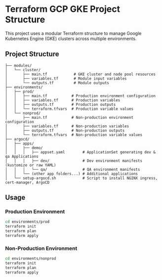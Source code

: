 # Terraform GCP GKE Project Structure

This project uses a modular Terraform structure to manage Google Kubernetes Engine (GKE) clusters across multiple environments.

## Project Structure

```
├── modules/
│   └── cluster/
│       ├── main.tf            # GKE cluster and node pool resources
│       ├── variables.tf       # Module input variables
│       └── outputs.tf         # Module outputs
├── environments/
│   ├── prod/
│   │   ├── main.tf           # Production environment configuration
│   │   ├── variables.tf      # Production variables
│   │   ├── outputs.tf        # Production outputs
│   │   └── terraform.tfvars  # Production variable values
│   └── nonprod/
│       ├── main.tf           # Non-production environment configuration
│       ├── variables.tf      # Non-production variables
│       ├── outputs.tf        # Non-production outputs
│       └── terraform.tfvars  # Non-production variable values
├── argocd/
│   ├── apps/
│   │   ├── demo/
│   │   │   ├── appset.yaml        # ApplicationSet generating dev & qa Applications
│   │   │   ├── dev/               # Dev environment manifests (kustomize or raw YAML)
│   │   │   └── qa/                # QA environment manifests
│   │   └── (other app folders...) # Additional applications
│   └── setup-argocd.sh            # Script to install NGINX ingress, cert-manager, ArgoCD
```

## Usage

### Production Environment
```bash
cd environments/prod
terraform init
terraform plan
terraform apply
```

### Non-Production Environment
```bash
cd environments/nonprod
terraform init
terraform plan
terraform apply
```